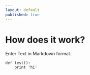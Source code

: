 ```yaml
---
layout: default
published: true
---
```

# How does it work?

Enter Text in Markdown format.

    def test():
        print 'hi'
